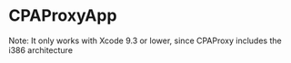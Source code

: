 # CPAProxyApp

Note: It only works with Xcode 9.3 or lower, since CPAProxy includes the i386 architecture
